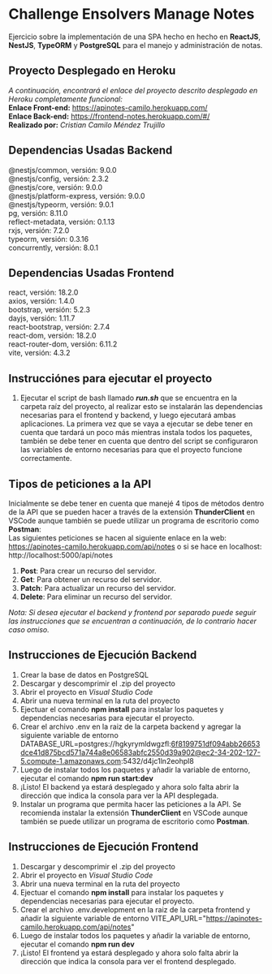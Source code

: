 # Challenge Ensolvers Manage Notes
Ejercicio sobre la implementación de una SPA hecho en hecho en **ReactJS**, **NestJS**, **TypeORM** y **PostgreSQL** para el manejo y administración de notas.<br />
## Proyecto Desplegado en Heroku
_A continuación, encontrará el enlace del proyecto descrito desplegado en Heroku completamente funcional:_ <br />
**Enlace Front-end:** https://apinotes-camilo.herokuapp.com/<br />
**Enlace Back-end:** https://frontend-notes.herokuapp.com/#/<br />
__Realizado por:__ _Cristian Camilo Méndez Trujillo_

## Dependencias Usadas Backend
@nestjs/common, versión: 9.0.0<br />
@nestjs/config, versión: 2.3.2<br />
@nestjs/core, versión: 9.0.0<br />
@nestjs/platform-express, versión: 9.0.0<br />
@nestjs/typeorm, versión: 9.0.1<br />
pg, versión: 8.11.0<br />
reflect-metadata, versión: 0.1.13<br />
rxjs, versión: 7.2.0<br />
typeorm, versión: 0.3.16<br />
concurrently, versión: 8.0.1<br />

## Dependencias Usadas Frontend
react, versión: 18.2.0<br />
axios, versión: 1.4.0<br />
bootstrap, versión: 5.2.3<br />
dayjs, versión: 1.11.7<br />
react-bootstrap, versión: 2.7.4<br />
react-dom, versión: 18.2.0<br />
react-router-dom, versión: 6.11.2<br />
vite, versión: 4.3.2<br />

## Instrucciónes para ejecutar el proyecto
1. Ejecutar el script de bash llamado **_run.sh_** que se encuentra en la carpeta raíz del proyecto, al realizar esto se instalarán las dependencias necesarias para el frontend y backend, y luego ejecutará ambas aplicaciones. La primera vez que se vaya a ejecutar se debe tener en cuenta que tardará un poco más mientras instala todos los paquetes, también se debe tener en cuenta que dentro del script se configuraron las variables de entorno necesarias para que el proyecto funcione correctamente.<br />

## Tipos de peticiones a la API
Inicialmente se debe tener en cuenta que manejé 4 tipos de métodos dentro de la API que se pueden hacer a través de la extensión **ThunderClient** en VSCode aunque también se puede utilizar un programa de escritorio como **Postman**:<br />
Las siguientes peticiones se hacen al siguiente enlace en la web: https://apinotes-camilo.herokuapp.com/api/notes o si se hace en localhost: http://localhost:5000/api/notes
1. **Post**: Para crear un recurso del servidor.
2. **Get**: Para obtener un recurso del servidor.
3. **Patch**: Para actualizar un recurso del servidor.
4. **Delete**: Para eliminar un recurso del servidor.

_Nota: Si desea ejecutar el backend y frontend por separado puede seguir las instrucciones que se encuentran a continuación, de lo contrario hacer caso omiso._
## Instrucciones de Ejecución Backend
1. Crear la base de datos en PostgreSQL
2. Descargar y descomprimir el .zip del proyecto
3. Abrir el proyecto en _Visual Studio Code_
4. Abrir una nueva terminal en la ruta del proyecto
5. Ejectuar el comando **npm install** para instalar los paquetes y dependencias necesarias para ejecutar el proyecto.
6. Crear el archivo .env en la raiz de la carpeta backend y agregar la siguiente variable de entorno DATABASE_URL=postgres://hgkyrymldwgzfl:6f8199751df094abb26653dce41d875bcd571a744a8e06583abfc2550d39a902@ec2-34-202-127-5.compute-1.amazonaws.com:5432/d4jc1ln2eohpl8
7. Luego de instalar todos los paquetes y añadir la variable de entorno, ejecutar el comando **npm run start:dev**
8. ¡Listo! El backend ya estará desplegado y ahora solo falta abrir la dirección que indica la consola para ver la API desplegada.
9. Instalar un programa que permita hacer las peticiones a la API. Se recomienda instalar la extensión **ThunderClient** en VSCode aunque también se puede utilizar un programa de escritorio como **Postman**.

## Instrucciones de Ejecución Frontend
1. Descargar y descomprimir el .zip del proyecto
2. Abrir el proyecto en _Visual Studio Code_
3. Abrir una nueva terminal en la ruta del proyecto
4. Ejectuar el comando **npm install** para instalar los paquetes y dependencias necesarias para ejecutar el proyecto.
5. Crear el archivo .env.development en la raiz de la carpeta frontend y añadir la siguiente variable de entorno VITE_API_URL="https://apinotes-camilo.herokuapp.com/api/notes"
6. Luego de instalar todos los paquetes y añadir la variable de entorno, ejecutar el comando **npm run dev**
7. ¡Listo! El frontend ya estará desplegado y ahora solo falta abrir la dirección que indica la consola para ver el frontend desplegado.
